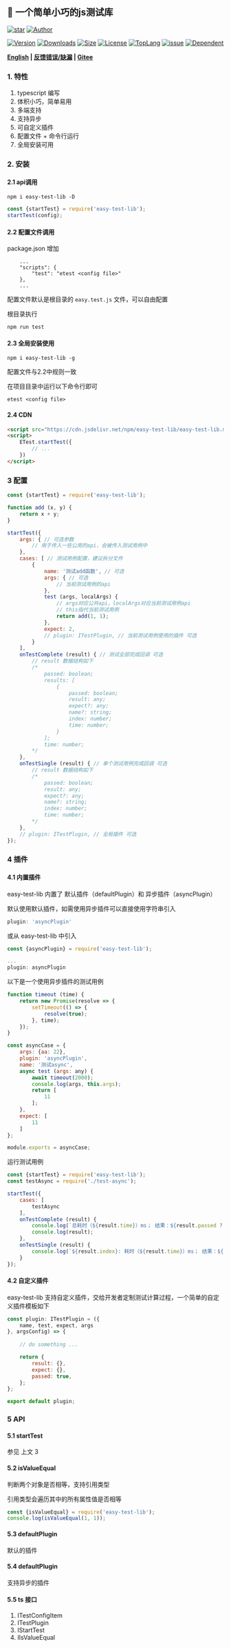 ## 🚀 一个简单小巧的js测试库

<p>
    <a href="https://www.github.com/theajack/easy-test-lib"><img src="https://img.shields.io/github/stars/theajack/easy-test-lib.svg?style=social" alt="star"></a>
    <a href="https://theajack.gitee.io"><img src="https://img.shields.io/badge/author-theajack-blue.svg?style=social" alt="Author"></a>
</p> 

<p>
    <a href="https://www.npmjs.com/package/easy-test-lib"><img src="https://img.shields.io/npm/v/easy-test-lib.svg" alt="Version"></a>
    <a href="https://npmcharts.com/compare/easy-test-lib?minimal=true"><img src="https://img.shields.io/npm/dm/easy-test-lib.svg" alt="Downloads"></a>
    <a href="https://cdn.jsdelivr.net/gh/theajack/easy-test-lib/dist/easy-test-lib.latest.min.js"><img src="https://img.shields.io/bundlephobia/minzip/easy-test-lib.svg" alt="Size"></a>
    <a href="https://github.com/theajack/easy-test-lib/blob/master/LICENSE"><img src="https://img.shields.io/npm/l/easy-test-lib.svg" alt="License"></a>
    <a href="https://github.com/theajack/easy-test-lib/search?l=javascript"><img src="https://img.shields.io/github/languages/top/theajack/easy-test-lib.svg" alt="TopLang"></a>
    <a href="https://github.com/theajack/easy-test-lib/issues"><img src="https://img.shields.io/github/issues-closed/theajack/easy-test-lib.svg" alt="issue"></a>
    <a href="https://www.github.com/theajack/easy-test-lib"><img src="https://img.shields.io/librariesio/dependent-repos/npm/easy-test-lib.svg" alt="Dependent"></a>
</p>

**[English](https://github.com/theajack/easy-test-lib/blob/master/README.md) | [反馈错误/缺漏](https://github.com/theajack/easy-test-lib/issues/new) | [Gitee](https://gitee.com/theajack/easy-test-lib)**


### 1. 特性

1. typescript 编写
2. 体积小巧，简单易用
3. 多端支持
4. 支持异步
5. 可自定义插件
6. 配置文件 + 命令行运行
7. 全局安装可用

### 2. 安装

#### 2.1 api调用

```
npm i easy-test-lib -D
```

```js
const {startTest} = require('easy-test-lib');
startTest(config);
```

#### 2.2 配置文件调用

package.json 增加

```
    ...
    "scripts": {
        "test": "etest <config file>"
    },
    ...
```

配置文件默认是根目录的 `easy.test.js` 文件，可以自由配置

根目录执行

```
npm run test
```

#### 2.3 全局安装使用

```
npm i easy-test-lib -g
```

配置文件与2.2中规则一致

在项目目录中运行以下命令行即可

```
etest <config file>
```

#### 2.4 CDN

```html
<script src="https://cdn.jsdelivr.net/npm/easy-test-lib/easy-test-lib.min.js"></script>
<script>
    ETest.startTest({
        // ...
    })
</script>
```

### 3 配置

```js
const {startTest} = require('easy-test-lib');

function add (x, y) {
    return x + y;
}

startTest({
    args: { // 可选参数
        // 用于传入一些公用的api，会被传入测试用例中
    },
    cases: [ // 测试用例配置，建议拆分文件
        {
            name: '测试add函数', // 可选
            args: { // 可选
                // 当前测试用例的api
            },
            test (args, localArgs) { 
                // args对应公共api，localArgs对应当前测试用例api
                // this指代当前测试用例
                return add(1, 1);
            },
            expect: 2,
            // plugin: ITestPlugin, // 当前测试用例使用的插件 可选
        }
    ],
    onTestComplete (result) { // 测试全部完成回调 可选
        // result 数据结构如下
        /*
            passed: boolean;
            results: [
                {
                    passed: boolean;
                    result: any;
                    expect?: any;
                    name?: string;
                    index: number;
                    time: number;
                }
            ];
            time: number;
        */
    },
    onTestSingle (result) { // 单个测试用例完成回调 可选
        // result 数据结构如下
        /*
            passed: boolean;
            result: any;
            expect?: any;
            name?: string;
            index: number;
            time: number;
        */
    },
    // plugin: ITestPlugin, // 全局插件 可选
});
```

### 4 插件

#### 4.1 内置插件

easy-test-lib 内置了 默认插件（defaultPlugin）和 异步插件（asyncPlugin）

默认使用默认插件，如需使用异步插件可以直接使用字符串引入

```js
plugin: 'asyncPlugin'
```

或从 easy-test-lib 中引入

```js
const {asyncPlugin} = require('easy-test-lib');

...
plugin: asyncPlugin
```

以下是一个使用异步插件的测试用例

```js
function timeout (time) {
    return new Promise(resolve => {
        setTimeout(() => {
            resolve(true);
        }, time);
    });
}

const asyncCase = {
    args: {aa: 22},
    plugin: 'asyncPlugin',
    name: '测试async',
    async test (args: any) {
        await timeout(2000);
        console.log(args, this.args);
        return [
            11
        ];
    },
    expect: [
        11
    ]
};

module.exports = asyncCase;
```

运行测试用例

```js
const {startTest} = require('easy-test-lib');
const testAsync = require('./test-async');

startTest({
    cases: [
        testAsync
    ],
    onTestComplete (result) {
        console.log(`总耗时（${result.time}）ms； 结果：${result.passed ? '通过' : '失败'}`);
        console.log(result);
    },
    onTestSingle (result) {
        console.log(`${result.index}: 耗时（${result.time}）ms； 结果：${result.passed ? '通过' : '失败'}`);
    }
});
```

#### 4.2 自定义插件

easy-test-lib 支持自定义插件，交给开发者定制测试计算过程，一个简单的自定义插件模板如下


```js
const plugin: ITestPlugin = ({
    name, test, expect, args
}, argsConfig) => {
    
    // do something ...

    return {
        result: {},
        expect: {},
        passed: true,
    };
};

export default plugin;
```

### 5 API

#### 5.1 startTest

参见 上文 3

#### 5.2 isValueEqual

判断两个对象是否相等，支持引用类型

引用类型会遍历其中的所有属性值是否相等

```js
const {isValueEqual} = require('easy-test-lib');
console.log(isValueEqual(1, 1));
```

#### 5.3 defaultPlugin

默认的插件

#### 5.4 defaultPlugin

支持异步的插件

#### 5.5 ts 接口

 1. ITestConfigItem
 2. ITestPlugin
 3. IStartTest
 4. IIsValueEqual